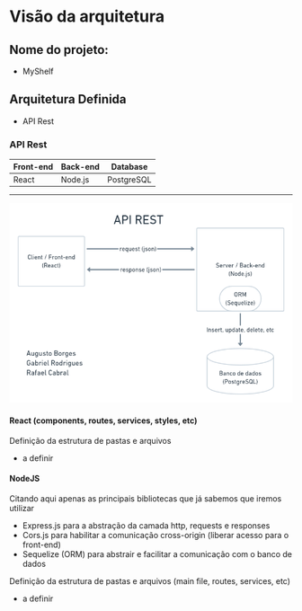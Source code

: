 # Visão da arquitetura

## Nome do projeto:
  - MyShelf
  
## Arquitetura Definida
  - API Rest
  
### API Rest
| Front-end | Back-end | Database |
|-----------|----------|----------|
| React     | Node.js  |PostgreSQL|
-----------------------------------

![API Rest Diagram](API_rest_diagram.png)
  
#### React (components, routes, services, styles, etc)
Definição da estrutura de pastas e arquivos
 - a definir
 
#### NodeJS
 Citando aqui apenas as principais bibliotecas que já sabemos que iremos utilizar
 - Express.js para a abstração da camada http, requests e responses
 - Cors.js para habilitar a comunicação cross-origin (liberar acesso para o front-end)
 - Sequelize (ORM) para abstrair e facilitar a comunicação com o banco de dados
 
 Definição da estrutura de pastas e arquivos (main file, routes, services, etc)
 - a definir
